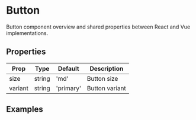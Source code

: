 # Button

Button component overview and shared properties between React and Vue implementations.

## Properties

| Prop    | Type   | Default   | Description    |
| ------- | ------ | --------- | -------------- |
| size    | string | 'md'      | Button size    |
| variant | string | 'primary' | Button variant |

## Examples
